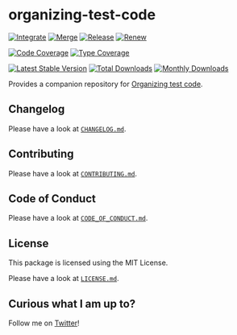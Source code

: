 # organizing-test-code

[![Integrate](https://github.com/localheinz/organizing-test-code/workflows/Integrate/badge.svg)](https://github.com/localheinz/organizing-test-code/actions)
[![Merge](https://github.com/localheinz/organizing-test-code/workflows/Merge/badge.svg)](https://github.com/localheinz/organizing-test-code/actions)
[![Release](https://github.com/localheinz/organizing-test-code/workflows/Release/badge.svg)](https://github.com/localheinz/organizing-test-code/actions)
[![Renew](https://github.com/localheinz/organizing-test-code/workflows/Renew/badge.svg)](https://github.com/localheinz/organizing-test-code/actions)

[![Code Coverage](https://codecov.io/gh/localheinz/organizing-test-code/branch/main/graph/badge.svg)](https://codecov.io/gh/localheinz/organizing-test-code)
[![Type Coverage](https://shepherd.dev/github/localheinz/organizing-test-code/coverage.svg)](https://shepherd.dev/github/localheinz/organizing-test-code)

[![Latest Stable Version](https://poser.pugx.org/localheinz/organizing-test-code/v/stable)](https://packagist.org/packages/localheinz/organizing-test-code)
[![Total Downloads](https://poser.pugx.org/localheinz/organizing-test-code/downloads)](https://packagist.org/packages/localheinz/organizing-test-code)
[![Monthly Downloads](http://poser.pugx.org/localheinz/organizing-test-code/d/monthly)](https://packagist.org/packages/localheinz/organizing-test-code)

Provides a companion repository for [Organizing test code]().

## Changelog

Please have a look at [`CHANGELOG.md`](CHANGELOG.md).

## Contributing

Please have a look at [`CONTRIBUTING.md`](.github/CONTRIBUTING.md).

## Code of Conduct

Please have a look at [`CODE_OF_CONDUCT.md`](.github/CODE_OF_CONDUCT.md).

## License

This package is licensed using the MIT License.

Please have a look at [`LICENSE.md`](LICENSE.md).

## Curious what I am up to?

Follow me on [Twitter](https://twitter.com/intent/follow?screen_name=localheinz)!
